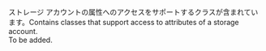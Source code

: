 <Namespace Name="Microsoft.Azure.Management.Storage.Models">
  <Docs>
    <summary><span data-ttu-id="e5510-101">ストレージ アカウントの属性へのアクセスをサポートするクラスが含まれています。</span><span class="sxs-lookup"><span data-stu-id="e5510-101">Contains classes that support access to attributes of a storage account.</span></span></summary> 
    <remarks>To be added.</remarks>
  </Docs>
</Namespace>
